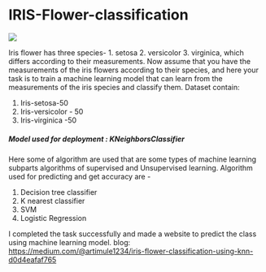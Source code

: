 # IRIS-Flower-classification

<img src="https://miro.medium.com/max/875/1*7bnLKsChXq94QjtAiRn40w.png">

Iris flower has three species- 1. setosa 2. versicolor 3. virginica, which differs according to their measurements.
Now assume that you have the measurements of the iris flowers according to their species, and here your task is to train a machine learning model that can learn from the measurements of the iris species and classify them.
Dataset contain:
1. Iris-setosa-50
2. Iris-versicolor - 50
3. Iris-virginica -50

##### Model used for deployment : KNeighborsClassifier

Here some of algorithm are used that are some types of machine learning subparts algorithms of supervised and Unsupervised learning.
Algorithm used for predicting and get accuracy are -
1. Decision tree classifier 
2. K nearest classifier
3. SVM
4. Logistic Regression 

I completed the task successfully and made a website to predict the class using machine learning model.
blog: https://medium.com/@artimule1234/iris-flower-classification-using-knn-d0d4eafaf765
